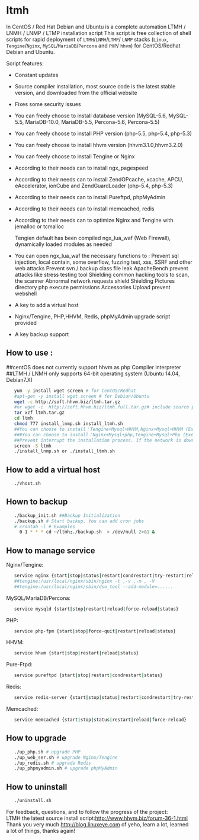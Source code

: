 ltmh
====

In CentOS / Red Hat Debian and Ubuntu is a complete automation LTMH / LNMH / LNMP / LTMP installation script
This script is free collection of shell scripts for rapid deployment of `LTMH`/`LNMH`/`LTMP`/ `LNMP` stacks (`Linux`, `Tengine`/`Nginx`, `MySQL`/`MariaDB`/`Percona` and `PHP`/ `hhvm`) for CentOS/Redhat Debian and Ubuntu.

  Script features: 
- Constant updates 
- Source compiler installation, most source code is the latest stable version, and downloaded from the official website
- Fixes some security issues 
- You can freely choose to install database version (MySQL-5.6, MySQL-5.5, MariaDB-10.0, MariaDB-5.5, Percona-5.6, Percona-5.5)
- You can freely choose to install PHP version (php-5.5, php-5.4, php-5.3)
- You can freely choose to install hhvm version (hhvm3.1.0,hhvm3.2.0)
- You can freely choose to install Tengine or Nginx  
- According to their needs can to install ngx_pagespeed
- According to their needs can to install ZendOPcache, xcache, APCU, eAccelerator, ionCube and ZendGuardLoader (php-5.4, php-5.3) 
- According to their needs can to install Pureftpd, phpMyAdmin
- According to their needs can to install memcached, redis
- According to their needs can to optimize Nginx and Tengine with jemalloc or tcmalloc 
  
  Tengien default has been compiled ngx_lua_waf (Web Firewall), dynamically loaded modules as needed
- You can open ngx_lua_waf the necessary functions to :
  Prevent sql injection, local contain, some overflow, fuzzing test, xss, SSRF and other web attacks
  Prevent svn / backup class file leak
   ApacheBench prevent attacks like stress testing tool
  Shielding common hacking tools to scan, the scanner
   Abnormal network requests shield
   Shielding Pictures directory php execute permissions Accessories
   Upload prevent webshell
   
   
- A key to add a virtual host
- Nginx/Tengine, PHP,HHVM, Redis, phpMyAdmin upgrade script provided
- A key backup support

## How to use :
##centOS does not currently support hhvm as php Compiler interpreter
##LTMH / LNMH only supports 64-bit operating system (Ubuntu 14.04, Debian7.X)

```bash
   yum -y install wget screen # for CentOS/Redhat
   #apt-get -y install wget screen # for Debian/Ubuntu 
   wget -c http://soft.hhvm.biz/ltmh.tar.gz
   #or wget -c  http://soft.hhvm.biz/ltmh.full.tar.gz# include source packages
   tar xzf ltmh.tar.gz
   cd ltmh
   chmod 777 install_lnmp.sh install_ltmh.sh 
   ##You can choose to install：Tengine+Mysql+HHVM,Nginx+Mysql+HHVM (Execute scripts ./install_ltmh.sh )
   ###You can choose to install：Nginx+Mysql+php,Tengine+Mysql+Php (Execute scripts ./install_lnmp.sh )
   ##Prevent interrupt the installation process. If the network is down, you can execute commands `screen -r ltmh` network reconnect the installation window.
   screen -S ltmh
   ./install_lnmp.sh or ./install_ltmh.sh 
```

## How to add a virtual host

```bash
   ./vhost.sh
```

## Hown to backup

```bash
   ./backup_init.sh ##Backup Initialization 
   ./backup.sh # Start backup, You can add cron jobs
   # crontab -l # Examples 
     0 1 * * * cd ~/ltmh;./backup.sh  > /dev/null 2>&1 &
```

## How to manage service
Nginx/Tengine:
```bash
   service nginx {start|stop|status|restart|condrestart|try-restart|reload|force-reload|configtest}
   ##tengine:/usr/local/nginx/sbin/nginx -t ,-v ,-m , -V
   ##tengine:/usr/local/nginx/sbin/dso_tool --add-module=......
```
MySQL/MariaDB/Percona:
```bash
   service mysqld {start|stop|restart|reload|force-reload|status}
```
PHP:
```bash
   service php-fpm {start|stop|force-quit|restart|reload|status}
```
HHVM:
```bash
   service hhvm {start|stop|restart|reload|status}
``` 
Pure-Ftpd:
```bash
   service pureftpd {start|stop|restart|condrestart|status}
```
Redis:
```bash
   service redis-server {start|stop|status|restart|condrestart|try-restart|reload|force-reload}
```
Memcached:
```bash
   service memcached {start|stop|status|restart|reload|force-reload}
```

## How to upgrade 
```bash
   ./up_php.sh # upgrade PHP
   ./up_web_ser.sh # upgrade Nginx/Tengine
   ./up_redis.sh # upgrade Redis 
   ./up_phpmyadmin.sh # upgrade phpMyAdmin 
```

## How to uninstall 

```bash
   ./uninstall.sh
```

   For feedback, questions, and to follow the progress of the project: <br />
   LTMH the latest source install script:http://www.hhvm.biz/forum-36-1.html<br />
   Thank you very much http://blog.linuxeye.com of yeho, learn a lot, learned a lot of things, thanks again!
